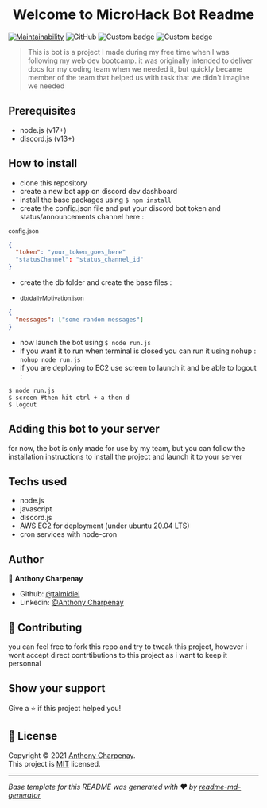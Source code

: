 <h1 align="center">Welcome to MicroHack Bot Readme</h1>
<p>
  <a href="https://github.com/talmidiel/microhack_docs_bot/blob/master/LICENSE.txt" target="_blank">
  </a>
</p>

[![Maintainability](https://api.codeclimate.com/v1/badges/761f491a8316b47be429/maintainability)](https://codeclimate.com/github/talmidiel/microhack_docs_bot/maintainability)
![GitHub](https://img.shields.io/github/license/talmidiel/microhack_docs_bot)
![Custom badge](https://img.shields.io/badge/node.js-v17.3.0-blue?style=flat&logo=node.js)
![Custom badge](https://img.shields.io/badge/discord.js-v13.5.0-blue?style=flat&logo=discord)
</br>
> This is bot is a project I made during my free time when I was following my web dev bootcamp.
> it was originally intended to deliver docs for my coding team when we needed it, but quickly became member of the team that helped us with task that we didn't imagine we needed

## Prerequisites

- node.js (v17+)
- discord.js (v13+)

## How to install

- clone this repository
- create a new bot app on discord dev dashboard
- install the base packages using `$ npm install`
- create the config.json file and put your discord bot token and status/announcements channel here :

<small>config.json</small>
```json 
{ 
  "token": "your_token_goes_here"
  "statusChannel": "status_channel_id"
}
```
- create the db folder and create the base files :

- <small>db/dailyMotivation.json</small>
```json
{
  "messages": ["some random messages"]
}
```
- now launch the bot using `$ node run.js`
- if you want it to run when terminal is closed you can run it using nohup : `nohup node run.js`
- if you are deploying to EC2 use screen to launch it and be able to logout : 
```shell
$ node run.js
$ screen #then hit ctrl + a then d
$ logout
```


## Adding this bot to your server
 for now, the bot is only made for use by my team, but you can follow the installation instructions to install the project and launch it to your server

## Techs used

- node.js
- javascript
- discord.js
- AWS EC2 for deployment (under ubuntu 20.04 LTS)
- cron services with node-cron

## Author

👤 **Anthony Charpenay**

* Github: [@talmidiel](https://github.com/talmidiel)
* Linkedin: [@Anthony Charpenay](https://www.linkedin.com/in/anthony-charpenay-a6b739210/)

## 🤝 Contributing
you can feel free to fork this repo and try to tweak this project, however i wont accept direct contrtibutions to this project as i want to keep it personnal

## Show your support

Give a ⭐️ if this project helped you!

## 📝 License

Copyright © 2021 [Anthony Charpenay](https://github.com/talmidiel).
<br />
This project is [MIT](https://github.com/talmidiel/microhack_docs_bot/blob/master/LICENSE.txt) licensed.

***
_Base template for this README was generated with ❤️ by [readme-md-generator](https://github.com/kefranabg/readme-md-generator)_
